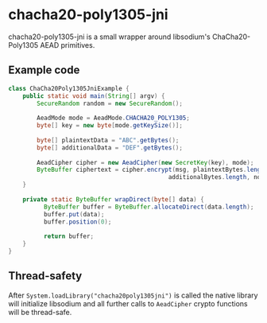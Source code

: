 # chacha20-poly1305-jni

chacha20-poly1305-jni is a small wrapper around libsodium's ChaCha20-Poly1305 AEAD
primitives.


## Example code

```java
class ChaCha20Poly1305JniExample {
    public static void main(String[] argv) {
    	SecureRandom random = new SecureRandom();
    	
    	AeadMode mode = AeadMode.CHACHA20_POLY1305;
    	byte[] key = new byte[mode.getKeySize()];
    	
    	byte[] plaintextData = "ABC".getBytes();
    	byte[] additionalData = "DEF".getBytes();
    	
    	AeadCipher cipher = new AeadCipher(new SecretKey(key), mode);
    	ByteBuffer ciphertext = cipher.encrypt(msg, plaintextBytes.length, additional,
                                             additionalBytes.length, nonce);
    }
    
    private static ByteBuffer wrapDirect(byte[] data) {
    	  ByteBuffer buffer = ByteBuffer.allocateDirect(data.length);
    	  buffer.put(data);
    	  buffer.position(0);
    	  
    	  return buffer;
    }
}
```

## Thread-safety

After `System.loadLibrary("chacha20poly1305jni")` is called the native library will
initialize libsodium and all further calls to `AeadCipher` crypto functions will be
thread-safe.
